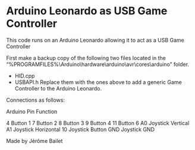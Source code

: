 # Arduino Leonardo as USB Game Controller

This code runs on an Arduino Leonardo allowing it to act as a USB Game Controller

First make a backup copy of the following two files located in the 
“%PROGRAMFILES%\Arduino\hardware\arduino\avr\cores\arduino” folder.
* HID.cpp
* USBAPI.h
Replace them with the ones above to add a generic Game Controller to the Arduino Leonardo.

Connections as follows:

Arduino Pin			Function

4								Button 1
7								Button 2
8								Button 3
9								Button 4
11							Button 6
A0							Joystick Vertical
A1							Joystick Horizontal
10							Joystick Button
GND							Joystick GND

Made by Jérôme Bailet

